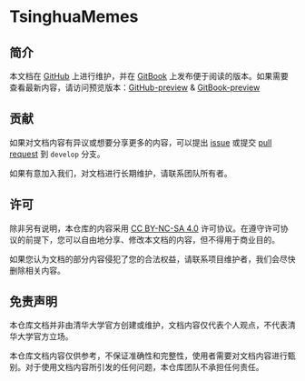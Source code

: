 # TsinghuaMemes

## 简介

本文档在 [GitHub](https://github.com/TsinghuaMemes/TsinghuaMemes) 上进行维护，并在 [GitBook](https://tsinghuamemes.gitbook.io/tsinghuamemes) 上发布便于阅读的版本。如果需要查看最新内容，请访问预览版本：[GitHub-preview](https://github.com/TsinghuaMemes/TsinghuaMemes/tree/develop) & [GitBook-preview](https://tsinghuamemes.gitbook.io/tsinghuamemes-develop)

## 贡献

如果对文档内容有异议或想要分享更多的内容，可以提出 [issue](https://github.com/TsinghuaMemes/TsinghuaMemes/issues) 或提交 [pull request](https://github.com/TsinghuaMemes/TsinghuaMemes/pulls) 到 `develop` 分支。

如果有意加入我们，对文档进行长期维护，请联系团队所有者。

## 许可

除非另有说明，本仓库的内容采用 [CC BY-NC-SA 4.0](https://creativecommons.org/licenses/by-nc-sa/4.0/) 许可协议。在遵守许可协议的前提下，您可以自由地分享、修改本文档的内容，但不得用于商业目的。

如果您认为文档的部分内容侵犯了您的合法权益，请联系项目维护者，我们会尽快删除相关内容。

## 免责声明

本仓库文档并非由清华大学官方创建或维护，文档内容仅代表个人观点，不代表清华大学官方立场。

本仓库文档内容仅供参考，不保证准确性和完整性，使用者需要对文档内容进行甄别。对于使用文档内容所引发的任何问题，本仓库团队不承担任何责任。
